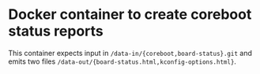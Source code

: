 # Docker container to create coreboot status reports

This container expects input in `/data-in/{coreboot,board-status}.git` and
emits two files `/data-out/{board-status.html,kconfig-options.html}`.
